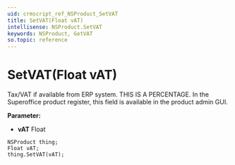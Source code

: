 ```yaml
---
uid: crmscript_ref_NSProduct_SetVAT
title: SetVAT(Float vAT)
intellisense: NSProduct.SetVAT
keywords: NSProduct, GetVAT
so.topic: reference
---
```


# SetVAT(Float vAT)

Tax/VAT if available from ERP system. THIS IS A PERCENTAGE. In the Superoffice product register, this field is available in the product admin GUI.

**Parameter:** 
 - **vAT** Float

```crmscript
NSProduct thing;
Float vAT;
thing.SetVAT(vAT);
```

